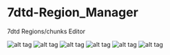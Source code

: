 ﻿# 7dtd-Region_Manager
7dtd Regions/chunks Editor

![alt tag](https://raw.github.com/Ketchu13/7dtd-Region_Manager/master/images/Screenshots/2015-10-02_05.28.01.png)
![alt tag](https://raw.github.com/Ketchu13/7dtd-Region_Manager/master/images/Screenshots/2015-10-02_05.27.12.png)
![alt tag](https://raw.github.com/Ketchu13/7dtd-Region_Manager/master/images/Screenshots/2015-10-06_06.31.34.png)
![alt tag](https://raw.github.com/Ketchu13/7dtd-Region_Manager/master/images/Screenshots/2015-10-08_21.26.47.png)
![alt tag](https://raw.github.com/Ketchu13/7dtd-Region_Manager/master/images/Screenshots/2015-10-08_21.29.55.png)
![alt tag](https://raw.github.com/Ketchu13/7dtd-Region_Manager/master/images/Screenshots/chunk.png)
